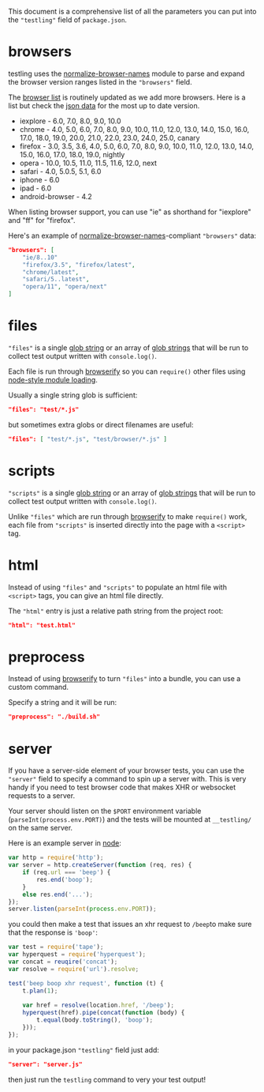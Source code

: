 This document is a comprehensive list of all the parameters you can put into the
`"testling"` field of `package.json`.

# browsers

testling uses the
[normalize-browser-names](https://npmjs.org/package/normalize-browser-names)
module to parse and expand the browser version ranges listed in the `"browsers"`
field.

The [browser list](http://testling.com/browsers.json)
is routinely updated as we add more browsers. Here is a list but check the 
[json data](http://testling.com/browsers.json) for the most up to date version.

* iexplore - 6.0, 7.0, 8.0, 9.0, 10.0
* chrome - 4.0, 5.0, 6.0, 7.0, 8.0, 9.0, 10.0, 11.0, 12.0, 13.0, 14.0, 15.0,
    16.0, 17.0, 18.0, 19.0, 20.0, 21.0, 22.0, 23.0, 24.0, 25.0, canary
* firefox - 3.0, 3.5, 3.6, 4.0, 5.0, 6.0, 7.0, 8.0, 9.0, 10.0, 11.0, 12.0, 13.0,
    14.0, 15.0, 16.0, 17.0, 18.0, 19.0, nightly
* opera - 10.0, 10.5, 11.0, 11.5, 11.6, 12.0, next
* safari - 4.0, 5.0.5, 5.1, 6.0
* iphone - 6.0
* ipad - 6.0
* android-browser - 4.2

When listing browser support, you can use "ie" as shorthand for "iexplore" and
"ff" for "firefox".

Here's an example of
[normalize-browser-names](https://npmjs.org/package/normalize-browser-names)-compliant
`"browsers"` data:

``` json
"browsers": [
    "ie/8..10"
    "firefox/3.5", "firefox/latest",
    "chrome/latest",
    "safari/5..latest",
    "opera/11", "opera/next"
]
```

# files

`"files"` is a single
[glob string](http://npmjs.org/package/glob)
or an array of
[glob strings](http://npmjs.org/package/glob)
that will be run to collect test output written with `console.log()`.

Each file is run through [browserify](http://browserify.org/) so you can
`require()` other files using
[node-style module loading](http://nodejs.org/docs/latest/api/modules.html#modules_modules).

Usually a single string glob is sufficient:

``` json
"files": "test/*.js"
```

but sometimes extra globs or direct filenames are useful:

``` json
"files": [ "test/*.js", "test/browser/*.js" ]
```

# scripts

`"scripts"` is a single
[glob string](http://npmjs.org/package/glob)
or an array of
[glob strings](http://npmjs.org/package/glob)
that will be run to collect test output written with `console.log()`.

Unlike `"files"` which are run through [browserify](http://browserify.org) to
make `require()` work, each file from `"scripts"` is inserted directly into the
page with a `<script>` tag.

# html

Instead of using `"files"` and `"scripts"` to populate an html file with
`<script>` tags, you can give an html file directly.

The `"html"` entry is just a relative path string from the project root:

``` json
"html": "test.html"
```

# preprocess

Instead of using [browserify](http://browserify.org) to turn `"files"` into a
bundle, you can use a custom command.

Specify a string and it will be run:

``` json
"preprocess": "./build.sh"
```

# server

If you have a server-side element of your browser tests, you can use the
`"server"` field to specify a command to spin up a server with. This is very
handy if you need to test browser code that makes XHR or websocket requests to a
server.

Your server should listen on the `$PORT` environment variable
(`parseInt(process.env.PORT)`) and the tests will be mounted at `__testling/` on
the same server.

Here is an example server in [node](http://nodejs.org):

``` js
var http = require('http');
var server = http.createServer(function (req, res) {
    if (req.url === 'beep') {
        res.end('boop');
    }
    else res.end('...');
});
server.listen(parseInt(process.env.PORT));
```

you could then make a test that issues an xhr request to `/beep`to make sure
that the response is `'boop'`:

``` js
var test = require('tape');
var hyperquest = require('hyperquest');
var concat = reuqire('concat');
var resolve = require('url').resolve;

test('beep boop xhr request', function (t) {
    t.plan(1);
    
    var href = resolve(location.href, '/beep');
    hyperquest(href).pipe(concat(function (body) {
        t.equal(body.toString(), 'boop');
    }));
});
```

in your package.json `"testling"` field just add:

``` json
"server": "server.js"
```

then just run the `testling` command to very your test output!
